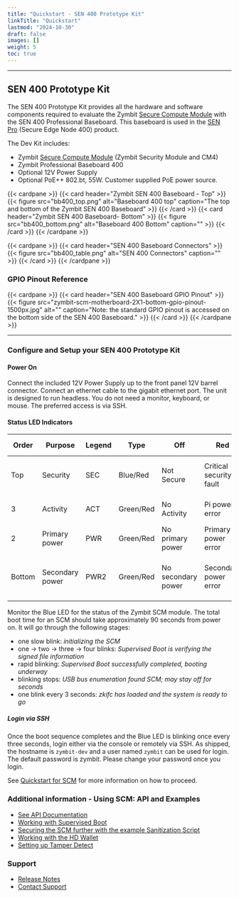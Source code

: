 ```yaml
---
title: "Quickstart - SEN 400 Prototype Kit"
linkTitle: "Quickstart"
lastmod: "2024-10-30"
draft: false
images: []
weight: 5
toc: true
---
```


-----
## **SEN 400 Prototype Kit**

The SEN 400 Prototype Kit provides all the hardware and software components required to evaluate the Zymbit [Secure Compute Module](../../scm/quickstart) with the SEN 400 Professional Baseboard. This baseboard is used in the [SEN Pro](https://www.zymbit.com/secure-edge-node-pro/) (Secure Edge Node 400) product.

The Dev Kit includes:

 * Zymbit [Secure Compute Module](../../scm/quickstart) (Zymbit Security Module and CM4)
 * Zymbit Professional Baseboard 400
 * Optional 12V Power Supply
 * Optional PoE++ 802.bt, 55W. Customer supplied PoE power source.

{{< cardpane >}}
{{< card header="Zymbit SEN 400 Baseboard - Top" >}}
{{< figure
    src="bb400_top.png"
    alt="Baseboard 400 top"
    caption="The top and bottom of the Zymbit SEN 400 Baseboard"
    >}}
{{< /card >}}
{{< card header="Zymbit SEN 400 Baseboard- Bottom" >}}
{{< figure
    src="bb400_bottom.png"
    alt="Baseboard 400 Bottom"
    caption=""
    >}}
{{< /card >}}
{{< /cardpane >}}


{{< cardpane >}}
{{< card header="SEN 400 Baseboard Connectors" >}}
{{< figure
    src="bb400_table.png"
    alt="SEN 400 Connectors"
    caption=""
    >}}
{{< /card >}}
{{< /cardpane >}}

### GPIO Pinout Reference

{{< cardpane >}}
{{< card header="SEN 400 Baseboard GPIO Pinout" >}}
{{< figure
    src="zymbit-scm-motherboard-2X1-bottom-gpio-pinout-1500px.jpg"
    alt=""
    caption="Note: the standard GPIO pinout is accessed on the bottom side of the SEN 400 Baseboard."
    >}}
{{< /card >}}
{{< /cardpane >}}

-----

### **Configure and Setup your SEN 400 Prototype Kit**

#### Power On
Connect the included 12V Power Supply up to the front panel 12V barrel connector. Connect an ethernet cable to the gigabit ethernet port. The unit is designed to run headless. You do not need a monitor, keyboard, or mouse. The preferred access is via SSH.

#### Status LED Indicators
<style>
table th:first-of-type {
    width: 10%;
}
table th:nth-of-type(2) {
    width: 10%;
}
table th:nth-of-type(3) {
    width: 10%;
}
table th:nth-of-type(4) {
    width: 10%;
}
table th:nth-of-type(5) {
    width: 10%;
}
table th:nth-of-type(6) {
    width: 10%;
}
table th:nth-of-type(7) {
    width: 10%;
}
table th:nth-of-type(8) {
    width: 10%;
}
</style>

| Order | Purpose | Legend | Type | Off | Red | Yellow or purple | Green or Blue |
| ----- | ------- | ------ | ---- | --- | --- | ---------------- | ------------- |
| Top | Security | SEC | Blue/Red | Not Secure | Critical security fault | Noncritical Security fault/incident | Blinking Zymbit Blue LED |
| 3 | Activity | ACT | Green/Red | No Activity | Pi power error | Pi Power error but still operational | eMMC or PCIE activity |
| 2 | Primary power | PWR | Green/Red | No primary power | Primary power error | Sleep/low power | Full primary power |
| Bottom | Secondary power | PWR2 | Green/Red | No secondary power | Secondary power error | Secondary power is limited	full secondary power | 

Monitor the Blue LED for the status of the Zymbit SCM module. The total boot time for an SCM should take approximately 90 seconds from power on. It will go through the following stages:

- one slow blink:    *initializing the SCM*
- one -> two -> three -> four blinks:   *Supervised Boot is verifying the signed file information*
- rapid blinking:   *Supervised Boot successfully completed, booting underway*
- blinking stops:   *USB bus enumeration found SCM; may stay off for seconds*
- one blink every 3 seconds:   *zkifc has loaded and the system is ready to go*

##### Login via SSH

Once the boot sequence completes and the Blue LED is blinking once every three seconds, login either via the console or remotely via SSH. As shipped, the hostname is `zymbit-dev` and a user named `zymbit` can be used for login. The default password is zymbit. Please change your password once you login.

See [Quickstart for SCM](../../scm/quickstart) for more information on how to proceed.

### Additional information - Using SCM: API and Examples

 * [See API Documentation](../../../api/)
 * [Working with Supervised Boot](../../../tutorials/supervised-boot/)
 * [Securing the SCM further with the example Sanitization Script](https://github.com/zymbit-applications/zk-scripts)
 * [Working with the HD Wallet](../../../tutorials/digital-wallet/)
 * [Setting up Tamper Detect](../../../tutorials/perimeter-detect/)

### Support

 * [Release Notes](../../../troubleshooting/scm/)
 * [Contact Support](mailto:support@zymbit.com)


